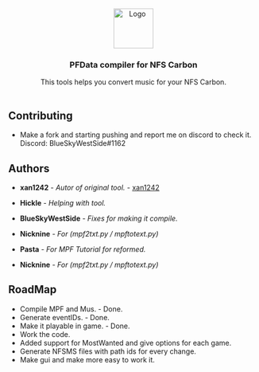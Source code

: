 <br/>
<p align="center">
  <a href="https://github.com/BlueSkyWestSide/PathFinderTool">
    <img src="https://icons.iconarchive.com/icons/3xhumed/mega-games-pack-30/256/Need-for-Speed-Carbon-new-1-icon.png" alt="Logo" width="80" height="80">
  </a>

  <h3 align="center">PFData compiler for NFS Carbon</h3>

  <p align="center">
    This tools helps you convert music for your NFS Carbon.
    <br/>
    <br/>
  </p>
</p>



## Contributing
* []() Make a fork and starting pushing and report me on discord to check it. Discord: BlueSkyWestSide#1162


## Authors

* **xan1242** - *Autor of original tool.* - [xan1242](https://github.com/xan1242/MPFmaster) 

* **Hickle** - *Helping with tool.*

* **BlueSkyWestSide** - *Fixes for making it compile.*

* **Nicknine** - *For (mpf2txt.py / mpftotext.py)*

* **Pasta**  - *For MPF Tutorial for reformed.*

* **Nicknine** - *For (mpf2txt.py / mpftotext.py)*

## RoadMap

* []() Compile MPF and Mus. - Done.
* []() Generate eventIDs. - Done.
* []() Make it playable in game. - Done.
* []() Work the code.
* []() Added support for MostWanted and give options for each game.
* []() Generate NFSMS files with path ids for every change.
* []() Make gui and make more easy to work it.
